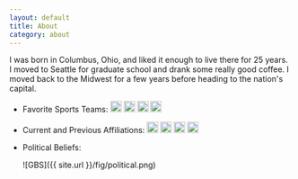 ```yaml
---
layout: default
title: About
category: about
---
```



I was born in Columbus, Ohio, and liked it enough to live there for 25
years. I moved to Seattle for graduate school and drank some really
good coffee. I moved back to the Midwest for a few years before
heading to the nation's capital.

- Favorite Sports Teams:
<a href="https://en.wikipedia.org/wiki/Ohio_State_Buckeyes_football"><img height="20" alt="Ohio State Buckeyes" src="https://upload.wikimedia.org/wikipedia/commons/thumb/c/c1/Ohio_State_Buckeyes_logo.svg/128px-Ohio_State_Buckeyes_logo.svg.png"></a>
<a href="https://en.wikipedia.org/wiki/Washington_Commanders"><img height="20" alt="Washington Commanders" src="https://upload.wikimedia.org/wikipedia/commons/thumb/0/0c/Washington_Commanders_logo.svg/2880px-Washington_Commanders_logo.svg.png" alt="Washington Commanders logo"></a>
<a title="Washington Nationals, Public domain, via Wikimedia Commons" href="https://en.wikipedia.org/wiki/Washington_Nationals"><img height="20" alt="Washington Nationals" src="https://upload.wikimedia.org/wikipedia/commons/thumb/a/a3/Washington_Nationals_logo.svg/256px-Washington_Nationals_logo.svg.png"></a>
<a href="https://en.wikipedia.org/wiki/Washington_Capitals"><img height="20" alt = "Washington Capitals" src="https://upload.wikimedia.org/wikipedia/commons/thumb/2/2d/Washington_Capitals.svg/2560px-Washington_Capitals.svg.png" alt="Washington Capitals logo.svg"></a>

- Current and Previous Affiliations:
<a href="https://en.wikipedia.org/wiki/Ohio_State_University"><img height="20" alt="The Ohio State University" src="https://upload.wikimedia.org/wikipedia/commons/thumb/c/c1/Ohio_State_Buckeyes_logo.svg/128px-Ohio_State_Buckeyes_logo.svg.png"></a>
<a href="https://en.wikipedia.org/wiki/University_of_Washington"><img height="20" alt="University of Washington" src="https://upload.wikimedia.org/wikipedia/commons/thumb/3/36/University_of_Washington_Purple_Block_W_logo.svg/256px-University_of_Washington_Purple_Block_W_logo.svg.png"></a>
<a href="https://en.wikipedia.org/wiki/University_of_Chicago"><img height="20" alt="University of Chicago" src="https://upload.wikimedia.org/wikipedia/commons/thumb/8/8f/Chicago_Maroons_logo.svg/1200px-Chicago_Maroons_logo.svg.png"></a>
<a href="https://en.wikipedia.org/wiki/American_University"><img height="20" alt="American University" src="https://upload.wikimedia.org/wikipedia/commons/thumb/f/f3/American_Eagles_logo.svg/1200px-American_Eagles_logo.svg.png"></a>

- Political Beliefs:

	![GBS]({{ site.url }}/fig/political.png)


<!-- <div id="three-column"> -->
<!--   <div id="tbox1", align="left"> -->
<!--     <h3> Favorite Restaurants in Seattle </h3> -->
<!--     <a href="http://www.yelp.com/biz/pings-dumpling-house-seattle"> Ping's Dumpling House </a> -->
<!--     <br> -->
<!--     <a href="http://www.yelp.com/biz/rancho-bravo-tacos-seattle"> Rancho Bravo </a> -->
<!--     <br> -->
<!--     <a href="http://www.yelp.com/biz/korean-tofu-house-seattle"> Korean Tofu House </a> -->
<!--     <br> -->
<!--     <a href="http://www.yelp.com/biz/marwa-restaurant-tukwila"> Marwa </a> -->
<!--     <br> -->
<!--     <a href="http://www.yelp.com/biz/belltown-pizza-seattle"> Belltown Pizza </a> -->
<!--     <br> -->
<!--     <a href="https://www.yelp.com/biz/chilis-south-indian-restaurant-seattle-3"> Chili's South Indian Restaurant </a> -->
<!--     <br> -->
<!--   </div> -->
<!--   <div id="tbox2", align="left"> -->
<!--     <h3> Favorite Restaurants in Columbus </h3> -->
<!--     <a href="http://www.yelp.com/biz/nancys-home-cooking-columbus"> Nancy's Home Cooking </a> -->
<!--     <br> -->
<!--     <a href="http://www.yelp.com/biz/hounddogs-three-degree-pizza-columbus"> Hounddog's Three Degree Pizza </a> -->
<!--     <br> -->
<!--     <a href="http://www.yelp.com/biz/jenis-splendid-ice-creams-columbus-9"> Jeni's Splendid Ice Creams </a> -->
<!--     <br> -->
<!--     <a href="http://www.yelp.com/biz/joys-village-columbus"> Joy's Village </a> -->
<!--     <br> -->
<!--     <a href="http://www.yelp.com/biz/sunflower-chinese-restaurant-columbus"> Sunflower Chinese Restaurant </a> -->
<!--     <br> -->
<!--     <a href="http://www.yelp.com/biz/the-thurman-caf%C3%A9-columbus-2"> The Thurman Caf&eacute </a> -->
<!--     <br> -->
<!--   </div> -->
<!--   <div id="tbox3", align="left"> -->
<!--     <h3> Favorite Restaurants in Chicago </h3> -->
<!--     <a href="http://www.yelp.com/biz/birrieria-zaragoza-chicago"> Birrieria Zaragoza </a> -->
<!--     <br> -->
<!--     <a href="https://www.yelp.com/biz/cho-sun-ok-restaurant-chicago"> Cho Sun Ok </a> -->
<!--     <br> -->
<!--     <a href="https://www.yelp.com/biz/wasabi-chicago"> Wasabi </a> -->
<!--     <br> -->
<!--     <a href="https://www.yelp.com/biz/baker-miller-bakery-and-millhouse-chicago-7"> Baker Miller </a> -->
<!--     <br> -->
<!--     <a href="https://www.yelp.com/biz/sawada-coffee-chicago"> Sawada Coffee </a> -->
<!--     <br> -->
<!--     <a href="https://www.yelp.com/biz/small-cheval-chicago-2"> Small Cheval </a> -->
<!--     <br> -->
<!--   </div> -->
